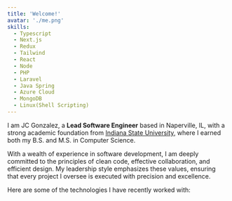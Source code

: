 ```yaml
---
title: 'Welcome!'
avatar: './me.png'
skills:
  - Typescript
  - Next.js
  - Redux
  - Tailwind
  - React
  - Node
  - PHP
  - Laravel
  - Java Spring
  - Azure Cloud
  - MongoDB
  - Linux(Shell Scripting)
---
```


I am JC Gonzalez, a **Lead Software Engineer** based in Naperville, IL, with a strong academic foundation from [Indiana State University](https://cs.indstate.edu/), where I earned both my B.S. and M.S. in Computer Science.

With a wealth of experience in software development, I am deeply committed to the principles of clean code, effective collaboration, and efficient design. My leadership style emphasizes these values, ensuring that every project I oversee is executed with precision and excellence.

Here are some of the technologies I have recently worked with:
